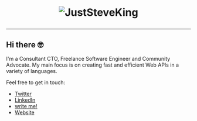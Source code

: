 <h1 align="center">

![JustSteveKing](https://www.juststeveking.uk/images/juststeveking-card.png)

</h1>

---

## Hi there 🤓

I'm a Consultant CTO, Freelance Software Engineer and Community Advocate. My main focus is on creating fast and efficient Web APIs in a variety of languages.

Feel free to get in touch:

- [Twitter](https://twitter.com/JustSteveKing)
- [LinkedIn](https://www.linkedin.com/in/steve-mcdougall/)
- <a href="#mailgo" data-address="matteo" data-domain="manzinello.dev">write me!</a>
- [Website](https://www.juststeveking.uk/)

<script src="https://cdn.jsdelivr.net/npm/mailgo@0.9.7/dist/mailgo.min.js"></script>